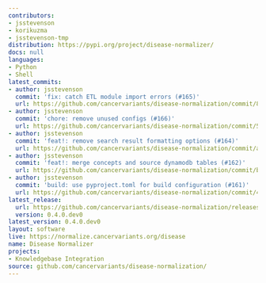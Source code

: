 ```yaml
---
contributors:
- jsstevenson
- korikuzma
- jsstevenson-tmp
distribution: https://pypi.org/project/disease-normalizer/
docs: null
languages:
- Python
- Shell
latest_commits:
- author: jsstevenson
  commit: 'fix: catch ETL module import errors (#165)'
  url: https://github.com/cancervariants/disease-normalization/commit/8eb2bfb57b447d5a3019db5e6d30404b360a810e
- author: jsstevenson
  commit: 'chore: remove unused configs (#166)'
  url: https://github.com/cancervariants/disease-normalization/commit/5b302280c0b3d1ab331345cf2395c40b5fe36870
- author: jsstevenson
  commit: 'feat!: remove search result formatting options (#164)'
  url: https://github.com/cancervariants/disease-normalization/commit/af0ff13b9a40d823f8912a98c2afbfe66de79eb1
- author: jsstevenson
  commit: 'feat!: merge concepts and source dynamodb tables (#162)'
  url: https://github.com/cancervariants/disease-normalization/commit/be6dfbf8cb422a54646fa14929e1a7796f1b5984
- author: jsstevenson
  commit: 'build: use pyproject.toml for build configuration (#161)'
  url: https://github.com/cancervariants/disease-normalization/commit/487bf444398b190257d33726ca45782bb2351217
latest_release:
  url: https://github.com/cancervariants/disease-normalization/releases/tag/0.4.0.dev0
  version: 0.4.0.dev0
latest_version: 0.4.0.dev0
layout: software
live: https://normalize.cancervariants.org/disease
name: Disease Normalizer
projects:
- Knowledgebase Integration
source: github.com/cancervariants/disease-normalization/
---
```


